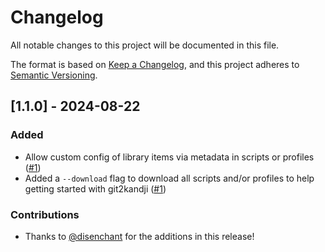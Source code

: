 # Changelog

All notable changes to this project will be documented in this file.

The format is based on [Keep a Changelog](https://keepachangelog.com/en/1.1.0/),
and this project adheres to [Semantic Versioning](https://semver.org/spec/v2.0.0.html).

## [1.1.0] - 2024-08-22

### Added
- Allow custom config of library items via metadata in scripts or profiles ([#1](https://github.com/moojomoore/git2kandji/pull/1))
- Added a `--download` flag to download all scripts and/or profiles to help getting started with git2kandji ([#1](https://github.com/moojomoore/git2kandji/pull/1))

### Contributions
- Thanks to [@disenchant](https://github.com/disenchant) for the additions in this release!